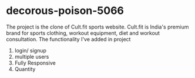 # decorous-poison-5066

  The project is the clone of Cult.fit sports website. Cult.fit is India's premium brand for sports clothing, 
  workout equipment, diet and workout consultation.
  The functionality I've added in project
  1. login/ signup
  2. multiple users
  3. Fully Responsive
  4. Quantity
  


